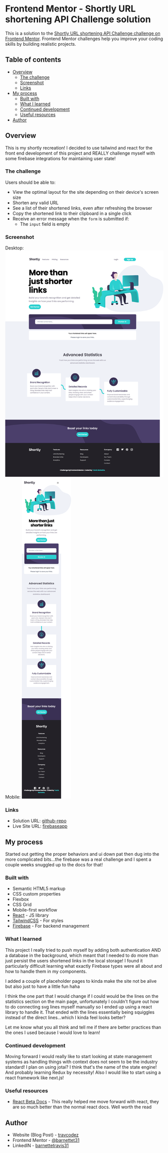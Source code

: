 # Frontend Mentor - Shortly URL shortening API Challenge solution

This is a solution to the [Shortly URL shortening API Challenge challenge on Frontend Mentor](https://www.frontendmentor.io/challenges/url-shortening-api-landing-page-2ce3ob-G). Frontend Mentor challenges help you improve your coding skills by building realistic projects. 

## Table of contents

- [Overview](#overview)
  - [The challenge](#the-challenge)
  - [Screenshot](#screenshot)
  - [Links](#links)
- [My process](#my-process)
  - [Built with](#built-with)
  - [What I learned](#what-i-learned)
  - [Continued development](#continued-development)
  - [Useful resources](#useful-resources)
- [Author](#author)




## Overview
This is my shortly recreation! I decided to use tailwind and react for the front end development of this project and REALLY challenge myself with some firebase integrations for maintaining user state!

### The challenge

Users should be able to:

- View the optimal layout for the site depending on their device's screen size
- Shorten any valid URL
- See a list of their shortened links, even after refreshing the browser
- Copy the shortened link to their clipboard in a single click
- Receive an error message when the `form` is submitted if:
  - The `input` field is empty

### Screenshot

Desktop: ![](./desktop-screen.png)
Mobile: ![](./mobile-screen.png)

### Links

- Solution URL: [github-repo](https://github.com/barnettet31/url-shortener-fem)
- Live Site URL: [firebaseapp](https://url-shorty-fem.web.app/)

## My process
Started out getting the proper behaviors and ui down pat then dug into the more complicated bits...the firebase was a real challenge and I spent a couple weeks snuggled up to the docs for that! 

### Built with

- Semantic HTML5 markup
- CSS custom properties
- Flexbox
- CSS Grid
- Mobile-first workflow
- [React](https://reactjs.org/) - JS library
- [TailwindCSS](https://tailwindcss.com/) - For styles
- [Firebase](https://firebase.google.com/) - For backend management




### What I learned

This project I really tried to push myself by adding both authentication AND a database in the background, which meant that I needed to do more than just persist the users shortened links in the local storage! I found it particularly difficult learning what exactly Firebase types were all about and how to handle them in my components.

I added a couple of placeholder pages to kinda make the site not be alive but also just to have a little fun haha

I think the one part that I would change if I could would be the lines on the statistics section on the main page, unfortunately I couldn't figure out how to do connecting svg lines myself manually so I ended up using a react library to handle it. That ended with the lines essentially being squiggles instead of the direct lines...which I kinda feel looks better?

Let me know what you all think and tell me if there are better practices than the ones I used because I would love to learn!

### Continued development

Moving forward I would really like to start looking at state management systems as handling things with context does not seem to be the industry standard! I plan on using jotai? I think that's the name of the state engine! And probably learning Redux by necessity! Also I would like to start using a react framework like next.js! 


### Useful resources

- [React Beta Docs](https://beta.reactjs.org/) - This really helped me move forward with react, they are so much better than the normal react docs. Well worth the read



## Author

- Website (Blog Post) - [travcodez](https://www.travcodez.com)
- Frontend Mentor - [@barnettet31](https://www.frontendmentor.io/profile/barnettet31)
- LinkedIN - [barnettetravis31](https://www.linkedin.com/in/barnettetravis31/)
